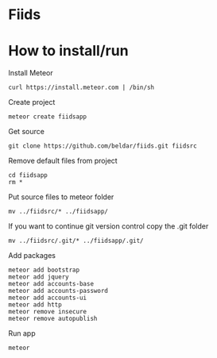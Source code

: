 Fiids
=====

How to install/run
==================

Install Meteor

    curl https://install.meteor.com | /bin/sh

Create project

    meteor create fiidsapp

Get source

    git clone https://github.com/beldar/fiids.git fiidsrc

Remove default files from project

    cd fiidsapp
    rm *


Put source files to meteor folder

    mv ../fiidsrc/* ../fiidsapp/

If you want to continue git version control copy the .git folder

    mv ../fiidsrc/.git/* ../fiidsapp/.git/

Add packages

    meteor add bootstrap
    meteor add jquery
    meteor add accounts-base
    meteor add accounts-password
    meteor add accounts-ui
    meteor add http
    meteor remove insecure
    meteor remove autopublish

Run app

    meteor
